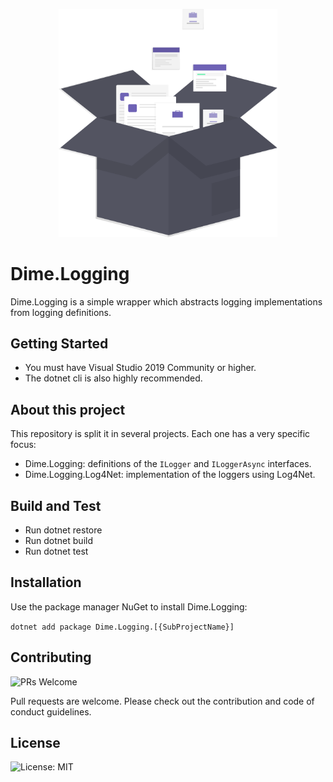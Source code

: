 <p align="center"><img src="assets/collect.svg?raw=true" width="350" alt="Logo"></p>

# Dime.Logging

Dime.Logging is a simple wrapper which abstracts logging implementations from logging definitions.

## Getting Started

- You must have Visual Studio 2019 Community or higher.
- The dotnet cli is also highly recommended.

## About this project

This repository is split it in several projects. Each one has a very specific focus:

- Dime.Logging: definitions of the `ILogger` and `ILoggerAsync` interfaces.
- Dime.Logging.Log4Net: implementation of the loggers using Log4Net.

## Build and Test

- Run dotnet restore
- Run dotnet build
- Run dotnet test

## Installation

Use the package manager NuGet to install Dime.Logging:

`dotnet add package Dime.Logging.[{SubProjectName}]`

## Contributing

![PRs Welcome](https://img.shields.io/badge/PRs-welcome-brightgreen.svg?style=flat-square)

Pull requests are welcome. Please check out the contribution and code of conduct guidelines.

## License

![License: MIT](https://img.shields.io/badge/License-MIT-blue.svg)